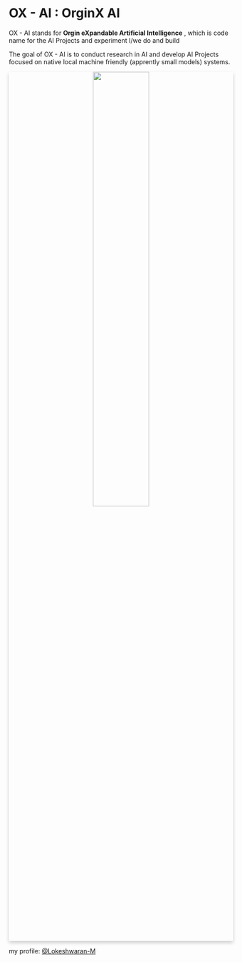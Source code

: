 
# OX - AI  : OrginX AI

OX - AI stands for **Orgin eXpandable Artificial Intelligence** , which is code name for the AI Projects and experiment I/we do and build 

The goal of OX - AI is to conduct research in AI and develop AI Projects focused on native local machine friendly (apprently small models) systems.




<a  href="https://github.com/ox-ai">
<div align="center" style="box-shadow: 0 4px 8px 0 rgba(0, 0, 0, 0.2);">
<img src="https://github.com/ox-ai/.github/assets/80915494/85e91e19-80a6-443a-a532-eccb3de4de9d" width="50%" height="50%" >
</div>
</a>

my profile:
[@Lokeshwaran-M](https://github.com/Lokeshwaran-M)
